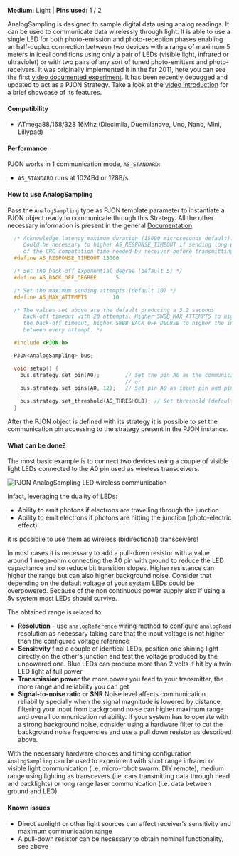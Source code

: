 
**Medium:** Light |
**Pins used:** 1 / 2

AnalogSampling is designed to sample digital data using analog readings. It can be used to communicate data wirelessly through light. It is able to use a single LED for both photo-emission and photo-reception phases enabling an half-duplex connection between two devices with a range of maximum 5 meters in ideal conditions using only a pair of LEDs (visible light, infrared or ultraviolet) or with two pairs of any sort of tuned photo-emitters and photo-receivers. It was originally implemented it in the far 2011, here you can see the first [video documented experiment](https://www.youtube.com/watch?v=-Ul2j6ixbmE). It has been recently debugged and updated to act as a PJON Strategy. Take a look at the [video introduction](https://www.youtube.com/watch?v=yIncPe8OPpg) for a brief showcase of its features.

#### Compatibility
- ATmega88/168/328 16Mhz (Diecimila, Duemilanove, Uno, Nano, Mini, Lillypad)

#### Performance
PJON works in 1 communication mode, `AS_STANDARD`:
- `AS_STANDARD` runs at 1024Bd or 128B/s

#### How to use AnalogSampling
Pass the `AnalogSampling` type as PJON template parameter to instantiate a PJON object ready to communicate through this Strategy. All the other necessary information is present in the general [Documentation](/documentation).
```cpp  
  /* Acknowledge latency maximum duration (15000 microseconds default).
     Could be necessary to higher AS_RESPONSE_TIMEOUT if sending long packets because
     of the CRC computation time needed by receiver before transmitting its acknowledge  */
  #define AS_RESPONSE_TIMEOUT 15000

  /* Set the back-off exponential degree (default 5) */
  #define AS_BACK_OFF_DEGREE      5

  /* Set the maximum sending attempts (default 10) */
  #define AS_MAX_ATTEMPTS        10

  /* The values set above are the default producing a 3.2 seconds
     back-off timeout with 20 attempts. Higher SWBB_MAX_ATTEMPTS to higher
     the back-off timeout, higher SWBB_BACK_OFF_DEGREE to higher the interval
     between every attempt. */

  #include <PJON.h>

  PJON<AnalogSampling> bus;

  void setup() {
    bus.strategy.set_pin(A0);        // Set the pin A0 as the communication pin
                                     // or
    bus.strategy.set_pins(A0, 12);   // Set pin A0 as input pin and pin 12 as output pin  

    bus.strategy.set_threshold(AS_THRESHOLD); // Set threshold (default value AS_THRESHOLD)
  }

```
After the PJON object is defined with its strategy it is possible to set the communication pin accessing to the strategy present in the PJON instance.

#### What can be done?
The most basic example is to connect two devices using a couple of visible light LEDs connected to the A0 pin used as wireless transceivers.

![PJON AnalogSampling LED wireless communication](http://www.pjon.org/assets/images/PJON-AnalogSampling-half-duplex-led-communication.png)

Infact, leveraging the duality of LEDs:

- Ability to emit photons if electrons are travelling through the junction
- Ability to emit electrons if photons are hitting the junction (photo-electric effect)

it is possibile to use them as wireless (bidirectional) transceivers!

In most cases it is necessary to add a pull-down resistor with a value around 1 mega-ohm connecting the A0 pin with ground to reduce the LED capacitance and so reduce bit transition slopes. Higher resistance can higher the range but can also higher background noise. Consider that depending on the default voltage of your system LEDs could be overpowered. Because of the non continuous power supply also if using a 5v system most LEDs should survive.  

The obtained range is related to:
- **Resolution** - use `analogReference` wiring method to configure `analogRead` resolution as necessary taking care that the input voltage is not higher than the configured voltage reference
- **Sensitivity** find a couple of identical LEDs, position one shining light directly on the other's junction and test the voltage produced by the unpowered one. Blue LEDs can produce more than 2 volts if hit by a twin LED light at full power
- **Transmission power** the more power you feed to your transmitter, the more range and reliability you can get
- **Signal-to-noise ratio or SNR** Noise level affects communication reliability specially when the signal magnitude is lowered by distance, filtering your input from background noise can higher maximum range and overall communication reliability. If your system has to operate with a strong background noise, consider using a hardware filter to cut the background noise frequencies and use a pull down resistor as described above.

With the necessary hardware choices and timing configuration `AnalogSampling` can be used to experiment with short range infrared or visible light communication (i.e. micro-robot swarm, DIY remote), medium range using lighting as transcevers (i.e. cars transmitting data through head and backlights) or long range laser communication (i.e. data between ground and LEO).  

#### Known issues
- Direct sunlight or other light sources can affect receiver's sensitivity and maximum communication range
- A pull-down resistor can be necessary to obtain nominal functionality, see above
